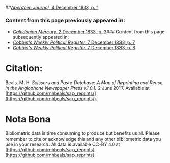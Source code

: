 ##[*Aberdeen Journal*, 4 December 1833, p. 1](https://mhbeals.github.io/sap_html/Aberdeen-Journal/Aberdeen-Journal-4-December-1833-p-1)

### Content from this page previously appeared in:
+ [*Caledonian Mercury*, 2 December 1833, p. 3](https://mhbeals.github.io/sap_html/Caledonian-Mercury/Caledonian-Mercury-2-December-1833-p-3)### Content from this page subsequently appeared in:
+ [*Cobbet's Weekly Political Register*, 7 December 1833, p. 7](https://mhbeals.github.io/sap_html/Cobbet's-Weekly-Political-Register/Cobbet's-Weekly-Political-Register-7-December-1833-p-7)
+ [*Cobbet's Weekly Political Register*, 7 December 1833, p. 8](https://mhbeals.github.io/sap_html/Cobbet's-Weekly-Political-Register/Cobbet's-Weekly-Political-Register-7-December-1833-p-8)
                    
# Citation: 

Beals. M. H. *Scissors and Paste Database: A Map of Reprinting and Reuse in the Anglophone Newspaper Press v.1.0.1.* 2 June 2017. Available at [https://github.com/mhbeals/sap_reprints/](https://github.com/mhbeals/sap_reprints/). 
                    
# Nota Bona

Bibliometric data is time consuming to produce but benefits us all. Please remember to cite or acknowledge this and any other bibliometric data you use in your research. All data is available CC-BY 4.0 at [https://github.com/mhbeals/sap_reprints](https://github.com/mhbeals/sap_reprints)